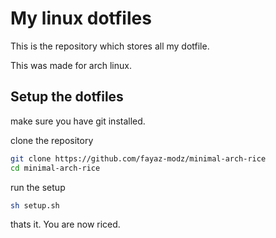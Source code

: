 # My linux dotfiles

This is the repository which stores all my dotfile.

This was made for arch linux.


## Setup the dotfiles

make sure you have git installed.

clone the repository

```bash
git clone https://github.com/fayaz-modz/minimal-arch-rice
cd minimal-arch-rice
```

run the setup

```bash
sh setup.sh
```


thats it. You are now riced.
